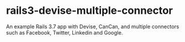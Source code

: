 rails3-devise-multiple-connector
================================

An example Rails 3.7 app with Devise, CanCan, and multiple connectors such as Facebook, Twitter, Linkedin and Google.